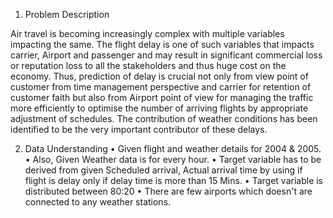 

1. Problem Description

Air travel is becoming increasingly complex with multiple variables impacting the same. The flight delay is one of such variables that impacts carrier, Airport and
passenger and may result in significant commercial loss or reputation loss to all the stakeholders and thus huge cost on the economy. Thus, prediction of
delay is crucial not only from view point of customer from time management perspective and carrier for retention of customer faith but also from Airport
point of view for managing the traffic more efficiently to optimise the number of arriving flights by appropriate adjustment of schedules. The contribution of
weather conditions has been identified to be the very important contributor of these delays.

2. Data Understanding
•	Given flight and weather details for 2004 & 2005. 
•	Also, Given Weather data is for every hour. 
•	Target variable has to be derived from given Scheduled arrival, Actual arrival time by using if flight is delay only if delay time is more than 15 Mins.
•	Target variable is distributed between 80:20
•	There are few airports which doesn't are connected to any weather stations.
